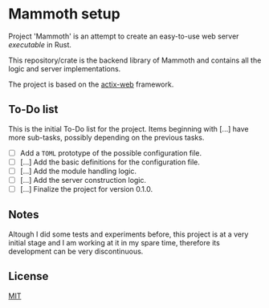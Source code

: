 # Mammoth setup

Project 'Mammoth' is an attempt to create an easy-to-use web server _executable_ in Rust.

This repository/crate is the backend library of Mammoth and contains
all the logic and server implementations.

The project is based on the [actix-web](https://github.com/actix/actix-web) framework.

## To-Do list

This is the initial To-Do list for the project.
Items beginning with [...] have more sub-tasks, possibly depending on the previous tasks.

- [ ] Add a `TOML` prototype of the possible configuration file.
- [ ] [...] Add the basic definitions for the configuration file.
- [ ] [...] Add the module handling logic.
- [ ] [...] Add the server construction logic.
- [ ] [...] Finalize the project for version 0.1.0.

## Notes

Altough I did some tests and experiments before, this project is at a very initial stage
and I am working at it in my spare time, therefore its development can be very discontinuous.

## License

[MIT](LICENSE)